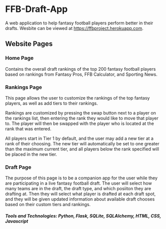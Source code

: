 # FFB-Draft-App
A web application to help fantasy football players perform better in their drafts.
Wesbite can be viewed at https://ffbproject.herokuapp.com.

## Website Pages

### Home Page
Contains the overall draft rankings of the top 200 fantasy football players based on rankings from Fantasy Pros, FFB Calculator, and Sporting News. 

### Rankings Page
This page allows the user to customize the rankings of the top fantasy players, as well as add tiers to their rankings. 

Rankings are customized by pressing the 
swap button next to a player on the rankings list, then entering the rank they would like to move that player to. The player will then be swapped with the player
who is located at the rank that was entered. 

All players start in Tier 1 by default, and the user may add a new tier at a rank of their choosing. The new tier will automatically be set to one greater than
the maximum current tier, and all players below the rank specified will be placed in the new tier. 

### Draft Page
The purpose of this page is to be a companion app for the user while they are participating in a live fantasy football draft. The user will select how many teams
are in the draft, the draft type, and which posiiton they are drafting at. Then they will select what player is drafted at each draft spot, and they will
be given updated information about available draft chooses based on their custom tiers and rankings. 

##### Tools and Technologies: Python, Flask, SQLite, SQLAlchemy, HTML, CSS, Javascript
